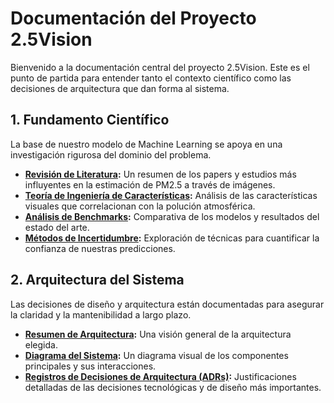# Documentación del Proyecto 2.5Vision

Bienvenido a la documentación central del proyecto 2.5Vision. Este es el punto de partida para entender tanto el contexto científico como las decisiones de arquitectura que dan forma al sistema.

## 1. Fundamento Científico

La base de nuestro modelo de Machine Learning se apoya en una investigación rigurosa del dominio del problema.

- **[Revisión de Literatura](./scientific_background/01_literature_review.md):** Un resumen de los papers y estudios más influyentes en la estimación de PM2.5 a través de imágenes.
- **[Teoría de Ingeniería de Características](./scientific_background/02_feature_engineering_theory.md):** Análisis de las características visuales que correlacionan con la polución atmosférica.
- **[Análisis de Benchmarks](./scientific_background/03_benchmark_analysis.md):** Comparativa de los modelos y resultados del estado del arte.
- **[Métodos de Incertidumbre](./scientific_background/04_uncertainty_methods.md):** Exploración de técnicas para cuantificar la confianza de nuestras predicciones.

## 2. Arquitectura del Sistema

Las decisiones de diseño y arquitectura están documentadas para asegurar la claridad y la mantenibilidad a largo plazo.

- **[Resumen de Arquitectura](./architecture/README.md):** Una visión general de la arquitectura elegida.
- **[Diagrama del Sistema](./architecture/system_diagram.md):** Un diagrama visual de los componentes principales y sus interacciones.
- **[Registros de Decisiones de Arquitectura (ADRs)](./architecture/ADRs/):** Justificaciones detalladas de las decisiones tecnológicas y de diseño más importantes.
